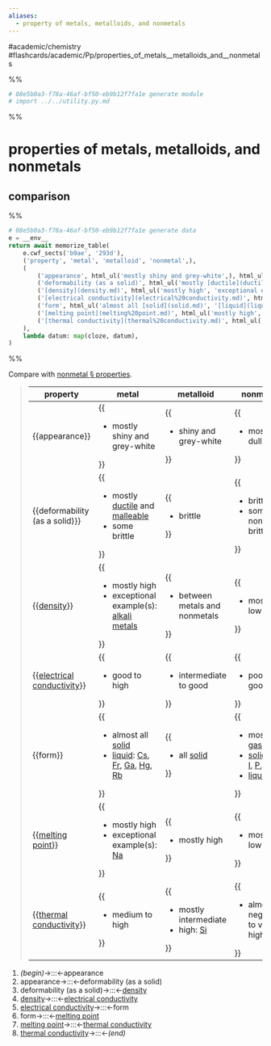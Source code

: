 ```yaml
---
aliases:
  - property of metals, metalloids, and nonmetals
---
```


#academic/chemistry #flashcards/academic/Pp/properties_of_metals__metalloids_and__nonmetals

%%
```Python
# 08e5b0a3-f78a-46af-bf50-eb9b12f7fa1e generate module
# import ../../utility.py.md
```
%%

# properties of metals, metalloids, and nonmetals

## comparison

%%
```Python
# 08e5b0a3-f78a-46af-bf50-eb9b12f7fa1e generate data
e = __env__
return await memorize_table(
	e.cwf_sects('b9ae', '293d'),
	('property', 'metal', 'metalloid', 'nonmetal',),
	(
		('appearance', html_ul('mostly shiny and grey-white',), html_ul('shiny and grey-white',), html_ul('mostly dull',),),
		('deformability (as a solid)', html_ul('mostly [ductile](ductility.md) and [malleable](malleability.md)', 'some brittle',), html_ul('brittle',), html_ul('brittle', 'some non-brittle'),),
		('[density](density.md)', html_ul('mostly high', 'exceptional example(s): [alkali metals](alkali%20metal.md)',), html_ul('between metals and nonmetals',), html_ul('mostly low'),),
		('[electrical conductivity](electrical%20conductivity.md)', html_ul('good to high',), html_ul('intermediate to good',), html_ul('poor to good',),),
		('form', html_ul('almost all [solid](solid.md)', '[liquid](liquid.md): [Cs](caesium.md), [Fr](francium.md), [Ga](gallium.md), [Hg](mercury%20(element).md), [Rb](rubidium.md)',), html_ul('all [solid](solid.md)',), html_ul('mostly [gas](gas.md)', '[solid](solid.md): [C](carbon.md), [I](iodine.md), [P](phosphorus.md), [Se](selenium.md)', '[liquid](liquid.md): [Br](bromine.md)',),),
		('[melting point](melting%20point.md)', html_ul('mostly high', 'exceptional example(s): [Na](sodium.md)',), html_ul('mostly high',), html_ul('mostly low',),),
		('[thermal conductivity](thermal%20conductivity.md)', html_ul('medium to high',), html_ul('mostly intermediate', 'high: [Si](silicon.md)',), html_ul('almost negligible to very high',),),
	),
	lambda datum: map(cloze, datum),
)
```
%%

Compare with [nonmetal § properties](nonmetal.md#properties).

<!--08e5b0a3-f78a-46af-bf50-eb9b12f7fa1e generate section="b9ae"--><!-- The following content is generated at 2023-03-20T16:20:31.202605+08:00. Any edits will be overridden! -->

> | property | metal | metalloid | nonmetal |
> |-|-|-|-|
> | {{appearance}} | {{<ul><li>mostly shiny and grey-white</li></ul>}} | {{<ul><li>shiny and grey-white</li></ul>}} | {{<ul><li>mostly dull</li></ul>}} |
> | {{deformability (as a solid)}} | {{<ul><li>mostly [ductile](ductility.md) and [malleable](malleability.md)</li><li>some brittle</li></ul>}} | {{<ul><li>brittle</li></ul>}} | {{<ul><li>brittle</li><li>some non-brittle</li></ul>}} |
> | {{[density](density.md)}} | {{<ul><li>mostly high</li><li>exceptional example(s): [alkali metals](alkali%20metal.md)</li></ul>}} | {{<ul><li>between metals and nonmetals</li></ul>}} | {{<ul><li>mostly low</li></ul>}} |
> | {{[electrical conductivity](electrical%20conductivity.md)}} | {{<ul><li>good to high</li></ul>}} | {{<ul><li>intermediate to good</li></ul>}} | {{<ul><li>poor to good</li></ul>}} |
> | {{form}} | {{<ul><li>almost all [solid](solid.md)</li><li>[liquid](liquid.md): [Cs](caesium.md), [Fr](francium.md), [Ga](gallium.md), [Hg](mercury%20(element).md), [Rb](rubidium.md)</li></ul>}} | {{<ul><li>all [solid](solid.md)</li></ul>}} | {{<ul><li>mostly [gas](gas.md)</li><li>[solid](solid.md): [C](carbon.md), [I](iodine.md), [P](phosphorus.md), [Se](selenium.md)</li><li>[liquid](liquid.md): [Br](bromine.md)</li></ul>}} |
> | {{[melting point](melting%20point.md)}} | {{<ul><li>mostly high</li><li>exceptional example(s): [Na](sodium.md)</li></ul>}} | {{<ul><li>mostly high</li></ul>}} | {{<ul><li>mostly low</li></ul>}} |
> | {{[thermal conductivity](thermal%20conductivity.md)}} | {{<ul><li>medium to high</li></ul>}} | {{<ul><li>mostly intermediate</li><li>high: [Si](silicon.md)</li></ul>}} | {{<ul><li>almost negligible to very high</li></ul>}} | <!--SR:!2023-04-24,17,290!2023-04-16,9,250!2023-04-15,8,250!2023-04-19,8,250!2023-04-17,11,270!2023-04-18,8,250!2023-04-17,9,250!2023-04-14,5,230!2023-04-15,9,270!2023-04-12,6,250!2023-04-12,6,250!2023-04-13,7,250!2023-04-18,12,270!2023-04-14,8,250!2023-04-12,4,230!2023-04-15,4,190!2023-04-24,17,290!2023-04-12,3,230!2023-04-17,11,270!2023-04-14,7,250!2023-04-17,10,270!2023-04-14,8,250!2023-04-17,8,250!2023-04-12,6,250!2023-04-24,17,290!2023-04-22,11,230!2023-04-18,10,250!2023-04-15,6,250-->

<!--/08e5b0a3-f78a-46af-bf50-eb9b12f7fa1e-->

<!--08e5b0a3-f78a-46af-bf50-eb9b12f7fa1e generate section="293d"--><!-- The following content is generated at 2023-03-19T22:23:17.214515+08:00. Any edits will be overridden! -->

1. _(begin)_→:::←appearance <!--SR:!2023-04-24,17,290!2023-04-24,17,290-->
2. appearance→:::←deformability (as a solid) <!--SR:!2023-04-13,6,250!2023-04-18,11,270-->
3. deformability (as a solid)→:::←[density](density.md) <!--SR:!2023-04-12,2,190!2023-04-24,17,290-->
4. [density](density.md)→:::←[electrical conductivity](electrical%20conductivity.md) <!--SR:!2023-04-18,12,270!2023-04-13,7,250-->
5. [electrical conductivity](electrical%20conductivity.md)→:::←form <!--SR:!2023-04-18,12,270!2023-04-16,10,270-->
6. form→:::←[melting point](melting%20point.md) <!--SR:!2023-04-15,4,210!2023-04-20,9,230-->
7. [melting point](melting%20point.md)→:::←[thermal conductivity](thermal%20conductivity.md) <!--SR:!2023-04-15,9,270!2023-04-14,8,250-->
8. [thermal conductivity](thermal%20conductivity.md)→:::←_(end)_ <!--SR:!2023-04-24,17,290!2023-04-16,10,270-->

<!--/08e5b0a3-f78a-46af-bf50-eb9b12f7fa1e-->
